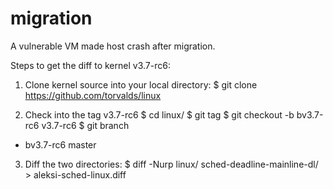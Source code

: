 migration
=========

A vulnerable VM made host crash after migration.

Steps to get the diff to kernel v3.7-rc6:
1. Clone kernel source into your local directory: 
$ git clone https://github.com/torvalds/linux

2. Check into the tag v3.7-rc6 
$ cd linux/
$ git tag
$ git checkout -b bv3.7-rc6 v3.7-rc6
$ git branch
* bv3.7-rc6
  master

3. Diff the two directories:
$ diff -Nurp linux/ sched-deadline-mainline-dl/ > aleksi-sched-linux.diff
